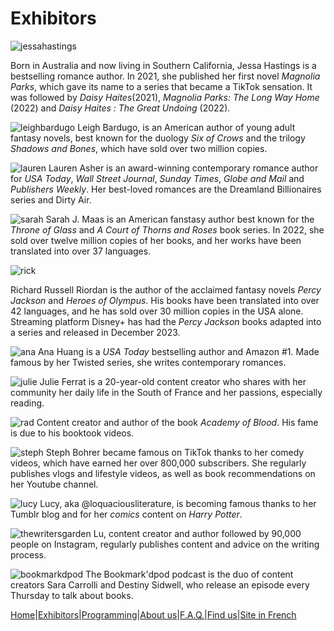 # Exhibitors

![jessahastings](../image/jessahastings.jpg)

Born in Australia and now living in Southern California, Jessa Hastings is a bestselling romance author.
In 2021, she published her first novel *Magnolia Parks*, which gave its name to a series that became a TikTok sensation. It was followed by *Daisy Haites*(2021), *Magnolia Parks: The Long Way Home* (2022) and *Daisy Haites : The Great Undoing* (2022).



![leighbardugo](../image/leigh.png)
Leigh Bardugo, is an American author of young adult fantasy novels, best known for the duology *Six of Crows* and the trilogy *Shadows and Bones*, which have sold over two million copies.

![lauren](../image/laurenasher.jpg)
Lauren Asher is an award-winning contemporary romance author for *USA Today*, *Wall Street Journal*, *Sunday Times*, *Globe and Mail* and *Publishers Weekly*. Her best-loved romances are the Dreamland Billionaires series and Dirty Air.

![sarah](../image/image0.jpeg)
Sarah J. Maas is an American fanstasy author best known for the *Throne of Glass* and *A Court of Thorns and Roses* book series. In 2022, she sold over twelve million copies of her books, and her works have been translated into over 37 languages.

![rick](../image/rick.jpeg)

Richard Russell Riordan is the author of the acclaimed fantasy novels *Percy Jackson* and *Heroes of Olympus*. His books have been translated into over 42 languages, and he has sold over 30 million copies in the USA alone. Streaming platform Disney+ has had the *Percy Jackson* books adapted into a series and released in December 2023.

![ana](../image/ana.jpeg)
Ana Huang is a *USA Today* bestselling author and Amazon #1. Made famous by her Twisted series, she writes contemporary romances.

![julie](../image/IMG_0548.jpg)
Julie Ferrat is a 20-year-old content creator who shares with her community her daily life in the South of France and her passions, especially reading.

![rad](../image/IMG_0549.jpg)
Content creator and author of the book *Academy of Blood*. His fame is due to his booktook videos.

![steph](../image/IMG_0550.jpg)
Steph Bohrer became famous on TikTok thanks to her comedy videos, which have earned her over 800,000 subscribers. She regularly publishes vlogs and lifestyle videos, as well as book recommendations on her Youtube channel.

![lucy](../image/IMG_0551.jpg)
Lucy, aka @loquaciousliterature, is becoming famous thanks to her Tumblr blog and for her *comics* content on *Harry Potter*.

![thewritersgarden](../image/IMG_0553.jpeg)
Lu, content creator and author followed by 90,000 people on Instagram, regularly publishes content and advice on the writing process.

![bookmarkdpod](../image/IMG_0552.jpg)
The Bookmark'dpod podcast is the duo of content creators Sara Carrolli and Destiny Sidwell, who release an episode every Thursday to talk about books.



[Home](Index.md)|[Exhibitors](Exhibitors.md)|[Programming](Programming.md)|[About us](AboutUs.md)|[F.A.Q.](Ask.md)|[Find us](WhereTo.md)|[Site in French](../fr/Exposants.md)
